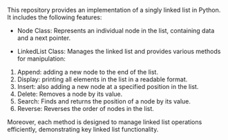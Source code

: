 This repository provides an implementation of a singly linked list in Python. It includes the following features:

- Node Class: Represents an individual node in the list, containing data and a next pointer.

- LinkedList Class: Manages the linked list and provides various methods for manipulation:
1. Append: adding a new node to the end of the list.
2. Display: printing all elements in the list in a readable format.
3. Insert: also adding a new node at a specified position in the list.
4. Delete: Removes a node by its value.
5. Search: Finds and returns the position of a node by its value.
6. Reverse: Reverses the order of nodes in the list.

Moreover, each method is designed to manage linked list operations efficiently, demonstrating key linked list functionality.